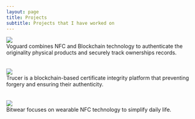 ```yaml
---
layout: page
title: Projects
subtitle: Projects that I have worked on
---
```



[![](https://i.imgur.com/Lg0JbhM.png)](https://voguard-preview.vercel.app/)
<br>
Voguard combines NFC and Blockchain technology to authenticate the originality physical products and securely track ownerships records.
<br />
<br />
<br />
[![](https://i.imgur.com/DGUrSoJ.png)](https://trucer.vercel.app/)
<br />
Trucer is a blockchain-based certificate integrity platform that preventing forgery and ensuring their authenticity.
<br />
<br />
<br />
[![](https://i.imgur.com/pBTDI4j.png)](https://bitwear.store)
<br />
Bitwear focuses on wearable NFC technology to simplify daily life.


